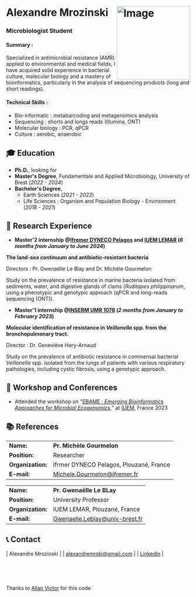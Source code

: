 # Alexandre Mrozinski <img src="https://github.com/AlexandreMrozinski/Resume/assets/114568851/a02a9db8-190d-4177-9084-1a264b5a7ef2" alt="Image" align="right" width="200"/>

### **Microbiologist Student**

#### Summary : 
Specialized in antimicrobial resistance (AMR) applied to environmental and medical fields, I have acquired solid experience in bacterial culture, molecular biology and a mastery of bioinformatics, particularly in the analysis of sequencing products (long and short readings).

#### Technical Skills :

- Bio-informatic : metabarcoding and metagenomics analysis
- Sequencing : shorts and longs reads (Illumina, ONT)
- Molecular biology : PCR, qPCR
- Culture : aerobic, anaerobic 
  
## 🎓 Education
- **Ph.D.**, looking for		  		
- **Master's Degree**, Fundamentale and Applied Microbiology, University of Brest (_2022 - 2024_)		        		
- **Bachelor's Degree**,
  - Earth Sciences (_2021 - 2022_)
  - Life Sciences ; Organism and Population Biology - Environment (_2018 - 2021_)

## 🧫 Research Experience
- **Master'2 internship @<a href="https://www.ifremer.fr/fr" target="_blank">Ifremer DYNECO Pelagos</a> and <a href="https://www-iuem.univ-brest.fr/" target="_blank">IUEM LEMAR</a> (_6 months from January to June 2024_)**

**The land-sea continuum and antibiotic-resistant bacteria**

Directors : Pr. Gwenaëlle Le Blay and Dr. Michèle Gourmelon

Study on the prevalence of resistance in marine bacteria isolated from sediments, water, and digestive glands of clams (_Ruditapes_ _philippinarum_, using a phenotypic and genotypic approach (qPCR and long-reads sequencing (ONT)).

- **Master'1 internship @<a href="https://www.univ-brest.fr/umr1078-genetique-genomique-biotechnologies/fr" target="_blank">INSERM UMR 1078</a> (_2 months from January to February 2023_)**

**Molecular identification of resistance in _Veillonella_ spp. from the bronchopulmonary tract.**

Director : Dr. Geneviève Hery-Arnaud

Study on the prevalence of antibiotic resistance in commensal bacterial _Veillonella_ spp. isolated from the lungs of patients with various respiratory pathologies, including cystic fibrosis, using a genotypic approach.

## 🎤 Workshop and Conferences
- Attended the workshop on "<a href="https://maignienlab.gitlab.io/ebame/" target="_blank">EBAME : _Emerging Bioinformatics Approaches for Microbial Ecogenomics_ </a>" at <a href="https://www-iuem.univ-brest.fr" target="_blank">IUEM</a>, France 2023

## 📚 References

|     |     |
|:----|:----|
| **Name:** | **Pr. Michèle Gourmelon** |
| **Position:** | Researcher |
| **Organization:** | Ifrmer DYNECO Pelagos, Plouzané, France |
| **E-mail:** | <a href="mailto:Michele.Gourmelon@ifremer.fr">Michele.Gourmelon@ifremer.fr</a> |

|     |     |
|:----|:----|
| **Name:** | **Pr. Gwenaëlle Le BLay** |
| **Position:** | University Professor |
| **Organization:** | IUEM LEMAR, Plouzané, France |
| **E-mail:** | <a href="mailto:Gwenaelle.Leblay@univ-brest.fr">Gwenaelle.Leblay@univ-brest.fr</a> |


## 📞 Contact

| Alexandre Mrozinski | 
| <a href="mailto:alexandremrski@gmail.com">alexandremrski@gmail.com</a> | 
| <a href="https://linkedin.com/in/alexandre-mrozinski-0a7026239/" target="_blank">LinkedIn</a>  | 

<br>
<br>

##

Thanks to <a href="https://github.com/Allan-gitrepos">Allan Victor</a> for this code 
